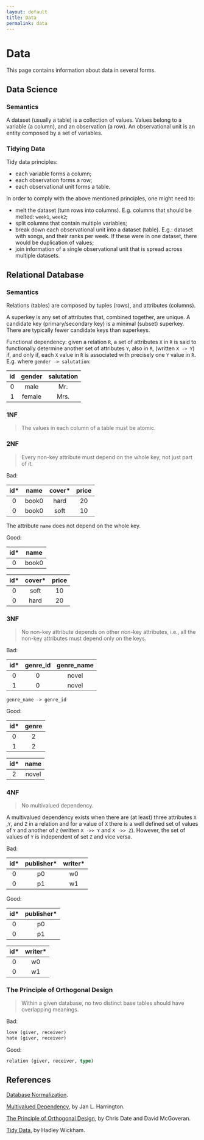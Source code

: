 ```yaml
---
layout: default
title: Data
permalink: data
---
```


# Data

This page contains information about data in several forms.

## Data Science

### Semantics

A dataset (usually a table) is a collection of values. Values belong to a variable (a column), and an observation (a row). An observational unit is an entity composed by a set of variables.

### Tidying Data

Tidy data principles:

- each variable forms a column;
- each observation forms a row;
- each observational unit forms a table.

In order to comply with the above mentioned principles, one might need to:

- melt the dataset (turn rows into columns). E.g. columns that should be melted: `week1`, `week2`;
- split columns that contain multiple variables;
- break down each observational unit into a dataset (table). E.g.: dataset with songs, and their ranks per week. If these were in one dataset, there would be duplication of values;
- join information of a single observational unit that is spread across multiple datasets.

## Relational Database

### Semantics

Relations (tables) are composed by tuples (rows), and attributes (columns).

A superkey is any set of attributes that, combined together, are unique. A candidate key (primary/secondary key) is a minimal (subset) superkey. There are typically fewer candidate keys than superkeys.

Functional dependency: given a relation `R`, a set of attributes `X` in `R` is said to functionally determine another set of attributes `Y`, also in `R`, (written `X -> Y`) if, and only if, each `X` value in `R` is associated with precisely one `Y` value in `R`. E.g. where `gender -> salutation`:

| id  | gender | salutation |
| :-: | :----: | :--------: |
|  0  |  male  |    Mr.     |
|  1  | female |    Mrs.    |

### 1NF

> The values in each column of a table must be atomic.

### 2NF

> Every non-key attribute must depend on the whole key, not just part of it.

Bad:

| id\* | name  | cover\* | price |
| :--: | :---: | :-----: | :---: |
|  0   | book0 |  hard   |  20   |
|  0   | book0 |  soft   |  10   |

The attribute `name` does not depend on the whole key.

Good:

| id\* | name  |
| :--: | :---: |
|  0   | book0 |

| id\* | cover\* | price |
| :--: | :-----: | :---: |
|  0   |  soft   |  10   |
|  0   |  hard   |  20   |

### 3NF

> No non-key attribute depends on other non-key attributes, i.e., all the non-key attributes must depend only on the keys.

Bad:

| id\* | genre_id | genre_name |
| :--: | :------: | :--------: |
|  0   |    0     |   novel    |
|  1   |    0     |   novel    |

`genre_name -> genre_id`

Good:

| id\* | genre |
| :--: | :---: |
|  0   |   2   |
|  1   |   2   |

| id\* | name  |
| :--: | :---: |
|  2   | novel |

### 4NF

> No multivalued dependency.

A multivalued dependency exists when there are (at least) three attributes `X` ,`Y`, and `Z` in a relation and for a value of `X` there is a well defined set of values of `Y` and another of `Z` (written `X ->> Y` and `X ->> Z`). However, the set of values of `Y` is independent of set `Z` and vice versa.

Bad:

| id\* | publisher\* | writer\* |
| :--: | :---------: | :------: |
|  0   |     p0      |    w0    |
|  0   |     p1      |    w1    |

Good:

| id\* | publisher\* |
| :--: | :---------: |
|  0   |     p0      |
|  0   |     p1      |

| id\* | writer\* |
| :--: | :------: |
|  0   |    w0    |
|  0   |    w1    |

### The Principle of Orthogonal Design

> Within a given database, no two distinct base tables should have overlapping meanings.

Bad:

```sql
love (giver, receiver)
hate (giver, receiver)
```

Good:

```sql
relation (giver, receiver, type)
```

## References

[Database Normalization](https://en.wikipedia.org/wiki/Database_normalization#Normal_forms).

[Multivalued Dependency](https://www.sciencedirect.com/topics/computer-science/multivalued-dependency), by Jan L. Harrington.

[The Principle of Orthogonal Design](https://web.archive.org/web/20100224075429/http://www.dbdebunk.com/page/page/622331.htm), by Chris Date and David McGoveran.

[Tidy Data](https://vita.had.co.nz/papers/tidy-data.pdf), by Hadley Wickham.
